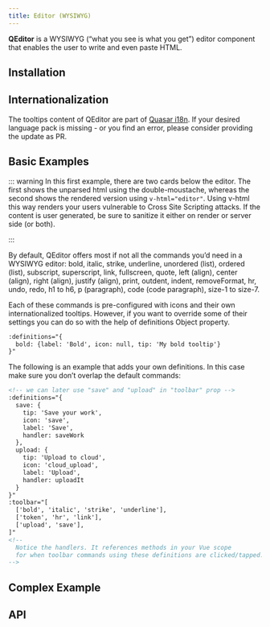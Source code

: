 ```yaml
---
title: Editor (WYSIWYG)
---
```

    
**QEditor** is a WYSIWYG (“what you see is what you get”) editor component that enables the user to write and even paste HTML.

## Installation
<doc-installation components="QEditor" />

## Internationalization
The tooltips content of QEditor are part of [Quasar i18n](/options-and-helpers/app-internationalization). If your desired language pack is missing - or you find an error, please consider providing the update as PR.

## Basic Examples
<doc-example title="Default Editor" file="QEditor/Basic" />

::: warning
In this first example, there are two cards below the editor. The first shows the unparsed html using the double-moustache, whereas the second shows the rendered version using `v-html="editor"`. Using v-html this way renders your users vulnerable to Cross Site Scripting attacks. If the content is user generated, be sure to sanitize it either on render or server side (or both).

::: 

By default, QEditor offers most if not all the commands you’d need in a WYSIWYG editor: bold, italic, strike, underline, unordered (list), ordered (list), subscript, superscript, link, fullscreen, quote, left (align), center (align), right (align), justify (align), print, outdent, indent, removeFormat, hr, undo, redo, h1 to h6, p (paragraph), code (code paragraph), size-1 to size-7.

Each of these commands is pre-configured with icons and their own internationalized tooltips. However, if you want to override some of their settings you can do so with the help of definitions Object property.

```html
:definitions="{
  bold: {label: 'Bold', icon: null, tip: 'My bold tooltip'}
}"
```
<doc-example title="Redefine Bold Command" file="QEditor/NewBold" />


The following is an example that adds your own definitions. In this case make sure you don’t overlap the default commands:

```html
<!-- we can later use "save" and "upload" in "toolbar" prop -->
:definitions="{
  save: {
    tip: 'Save your work',
    icon: 'save',
    label: 'Save',
    handler: saveWork
  },
  upload: {
    tip: 'Upload to cloud',
    icon: 'cloud_upload',
    label: 'Upload',
    handler: uploadIt
  }
}"
:toolbar="[
  ['bold', 'italic', 'strike', 'underline'],
  ['token', 'hr', 'link'],
  ['upload', 'save'],
]"
<!--
  Notice the handlers. It references methods in your Vue scope
  for when toolbar commands using these definitions are clicked/tapped.
-->
```
<doc-example title="Add new commands" file="QEditor/NewCommands" />

## Complex Example
<doc-example title="Kitchen Sink" file="QEditor/Complex" />

## API
<doc-api file="QEditor" />
